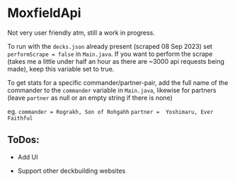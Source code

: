 # MoxfieldApi
Not very user friendly atm, still a work in progress.

To run with the ```decks.json``` already present (scraped 08 Sep 2023) set ```performScrape = false``` in ```Main.java```.
If you want to perform the scrape (takes me a little under half an hour as there are ~3000 api requests being made), keep this variable set to true.

To get stats for a specific commander/partner-pair, add the full name of the commander to  the ```commander``` variable in ```Main.java```, likewise for partners (leave ```partner``` as null or an empty string if there is none)

eg. 
```commander = Rograkh, Son of Rohgahh```
```partner =  Yoshimaru, Ever Faithful```

## ToDos:
* Add UI

* Support other deckbuilding websites
